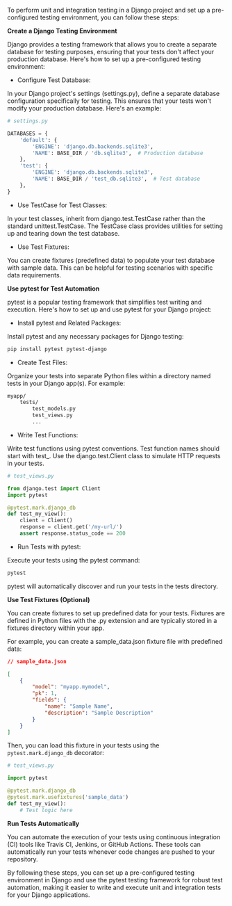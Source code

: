 To perform unit and integration testing in a Django project and set up a pre-configured testing environment, you can follow these steps:

**Create a Django Testing Environment**

Django provides a testing framework that allows you to create a separate database for testing purposes, ensuring that your tests don't affect your production database. Here's how to set up a pre-configured testing environment:

- Configure Test Database:

In your Django project's settings (settings.py), define a separate database configuration specifically for testing. This ensures that your tests won't modify your production database. Here's an example:

```python
# settings.py

DATABASES = {
    'default': {
        'ENGINE': 'django.db.backends.sqlite3',
        'NAME': BASE_DIR / 'db.sqlite3',  # Production database
    },
    'test': {
        'ENGINE': 'django.db.backends.sqlite3',
        'NAME': BASE_DIR / 'test_db.sqlite3',  # Test database
    },
}
```

- Use TestCase for Test Classes:

In your test classes, inherit from django.test.TestCase rather than the standard unittest.TestCase. The TestCase class provides utilities for setting up and tearing down the test database.

- Use Test Fixtures:

You can create fixtures (predefined data) to populate your test database with sample data. This can be helpful for testing scenarios with specific data requirements.

**Use pytest for Test Automation**

pytest is a popular testing framework that simplifies test writing and execution. Here's how to set up and use pytest for your Django project:

- Install pytest and Related Packages:

Install pytest and any necessary packages for Django testing:

```bash
pip install pytest pytest-django
```

- Create Test Files:

Organize your tests into separate Python files within a directory named tests in your Django app(s). For example:

```markdown
myapp/
    tests/
        test_models.py
        test_views.py
        ...
```

- Write Test Functions:

Write test functions using pytest conventions. Test function names should start with test_. Use the django.test.Client class to simulate HTTP requests in your tests.

```python
# test_views.py

from django.test import Client
import pytest

@pytest.mark.django_db
def test_my_view():
    client = Client()
    response = client.get('/my-url/')
    assert response.status_code == 200
```

- Run Tests with pytest:

Execute your tests using the pytest command:

```bash
pytest
```

pytest will automatically discover and run your tests in the tests directory.

**Use Test Fixtures (Optional)**

You can create fixtures to set up predefined data for your tests. Fixtures are defined in Python files with the .py extension and are typically stored in a fixtures directory within your app.

For example, you can create a sample_data.json fixture file with predefined data:

```json
// sample_data.json

[
    {
        "model": "myapp.mymodel",
        "pk": 1,
        "fields": {
            "name": "Sample Name",
            "description": "Sample Description"
        }
    }
]
```

Then, you can load this fixture in your tests using the `pytest.mark.django_db` decorator:

```python
# test_views.py

import pytest

@pytest.mark.django_db
@pytest.mark.usefixtures('sample_data')
def test_my_view():
    # Test logic here
```

**Run Tests Automatically**

You can automate the execution of your tests using continuous integration (CI) tools like Travis CI, Jenkins, or GitHub Actions. These tools can automatically run your tests whenever code changes are pushed to your repository.

By following these steps, you can set up a pre-configured testing environment in Django and use the pytest testing framework for robust test automation, making it easier to write and execute unit and integration tests for your Django applications.
